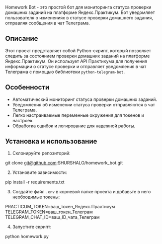 Homework Bot - это простой бот для мониторинга статуса проверки домашних заданий на платформе Яндекс.Практикум. Бот уведомляет пользователя о изменениях в статусе проверки домашнего задания, отправляя сообщения в чат Телеграма.

## Описание

Этот проект представляет собой Python-скрипт, который позволяет следить за состоянием проверки домашних заданий на платформе Яндекс.Практикум. Он использует API Практикума для получения информации о статусе проверки и отправляет уведомления в чат Телеграма с помощью библиотеки `python-telegram-bot`.

## Особенности

- Автоматический мониторинг статуса проверки домашних заданий.
- Уведомления об изменении статуса проверки отправляются в чат Телеграма.
- Легко настраиваемые переменные окружения для токенов и настроек.
- Обработка ошибок и логирование для надежной работы.

## Установка и использование

1. Склонируйте репозиторий:

git clone git@github.com:SHURSHALO/homework_bot.git

2. Установите зависимости:

pip install -r requirements.txt

3. Создайте файл `.env` в корневой папке проекта и добавьте в него необходимые токены:

PRACTICUM_TOKEN=ваш_токен_Яндекс.Практикум
TELEGRAM_TOKEN=ваш_токен_Телеграм
TELEGRAM_CHAT_ID=ваш_ID_чата_Телеграм

4. Запустите скрипт:

python homework.py
